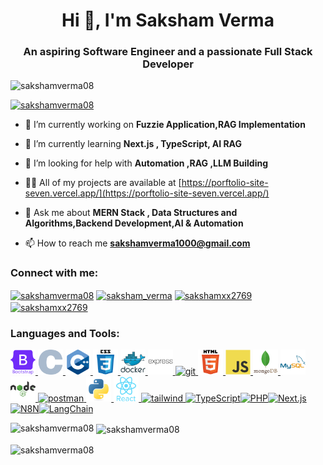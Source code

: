 <h1 align="center">Hi 👋, I'm Saksham Verma</h1>
<h3 align="center">An aspiring Software Engineer and a passionate Full Stack Developer</h3>

<p align="left"> <img src="https://komarev.com/ghpvc/?username=sakshamverma08&label=Profile%20views&color=0e75b6&style=flat" alt="sakshamverma08" /> </p>

<p align="left"> <a href="https://github.com/ryo-ma/github-profile-trophy"><img src="https://github-profile-trophy.vercel.app/?username=sakshamverma08" alt="sakshamverma08" /></a> </p>

- 🔭 I’m currently working on **Fuzzie Application,RAG Implementation**

- 🌱 I’m currently learning **Next.js , TypeScript, AI RAG**

- 🤝 I’m looking for help with **Automation ,RAG ,LLM Building**

- 👨‍💻 All of my projects are available at [https://porftolio-site-seven.vercel.app/](https://porftolio-site-seven.vercel.app/)

- 💬 Ask me about **MERN Stack , Data Structures and Algorithms,Backend Development,AI & Automation**

- 📫 How to reach me **sakshamverma1000@gmail.com**

<h3 align="left">Connect with me:</h3>
<p align="left">
<a href="https://linkedin.com/in/sakshamverma08" target="blank"><img align="center" src="https://raw.githubusercontent.com/rahuldkjain/github-profile-readme-generator/master/src/images/icons/Social/linked-in-alt.svg" alt="sakshamverma08" height="30" width="40" /></a>
<a href="https://stackoverflow.com/users/saksham_verma" target="blank"><img align="center" src="https://raw.githubusercontent.com/rahuldkjain/github-profile-readme-generator/master/src/images/icons/Social/stack-overflow.svg" alt="saksham_verma" height="30" width="40" /></a>
<a href="https://instagram.com/sakshamxx2769" target="blank"><img align="center" src="https://raw.githubusercontent.com/rahuldkjain/github-profile-readme-generator/master/src/images/icons/Social/instagram.svg" alt="sakshamxx2769" height="30" width="40" /></a>
<a href="https://www.leetcode.com/sakshamxx2769" target="blank"><img align="center" src="https://raw.githubusercontent.com/rahuldkjain/github-profile-readme-generator/master/src/images/icons/Social/leet-code.svg" alt="sakshamxx2769" height="30" width="40" /></a>
</p>

<h3 align="left">Languages and Tools:</h3>
<p align="left"> <a href="https://getbootstrap.com" target="_blank" rel="noreferrer"> <img src="https://raw.githubusercontent.com/devicons/devicon/master/icons/bootstrap/bootstrap-plain-wordmark.svg" alt="bootstrap" width="40" height="40"/> </a> <a href="https://www.cprogramming.com/" target="_blank" rel="noreferrer"> <img src="https://raw.githubusercontent.com/devicons/devicon/master/icons/c/c-original.svg" alt="c" width="40" height="40"/> </a> <a href="https://www.w3schools.com/cpp/" target="_blank" rel="noreferrer"> <img src="https://raw.githubusercontent.com/devicons/devicon/master/icons/cplusplus/cplusplus-original.svg" alt="cplusplus" width="40" height="40"/> </a> <a href="https://www.w3schools.com/css/" target="_blank" rel="noreferrer"> <img src="https://raw.githubusercontent.com/devicons/devicon/master/icons/css3/css3-original-wordmark.svg" alt="css3" width="40" height="40"/> </a> <a href="https://www.docker.com/" target="_blank" rel="noreferrer"> <img src="https://raw.githubusercontent.com/devicons/devicon/master/icons/docker/docker-original-wordmark.svg" alt="docker" width="40" height="40"/> </a> <a href="https://expressjs.com" target="_blank" rel="noreferrer"> <img src="https://raw.githubusercontent.com/devicons/devicon/master/icons/express/express-original-wordmark.svg" alt="express" width="40" height="40"/> </a> <a href="https://git-scm.com/" target="_blank" rel="noreferrer"> <img src="https://www.vectorlogo.zone/logos/git-scm/git-scm-icon.svg" alt="git" width="40" height="40"/> </a> <a href="https://www.w3.org/html/" target="_blank" rel="noreferrer"> <img src="https://raw.githubusercontent.com/devicons/devicon/master/icons/html5/html5-original-wordmark.svg" alt="html5" width="40" height="40"/> </a> <a href="https://developer.mozilla.org/en-US/docs/Web/JavaScript" target="_blank" rel="noreferrer"> <img src="https://raw.githubusercontent.com/devicons/devicon/master/icons/javascript/javascript-original.svg" alt="javascript" width="40" height="40"/> </a> <a href="https://www.mongodb.com/" target="_blank" rel="noreferrer"> <img src="https://raw.githubusercontent.com/devicons/devicon/master/icons/mongodb/mongodb-original-wordmark.svg" alt="mongodb" width="40" height="40"/> </a> <a href="https://www.mysql.com/" target="_blank" rel="noreferrer"> <img src="https://raw.githubusercontent.com/devicons/devicon/master/icons/mysql/mysql-original-wordmark.svg" alt="mysql" width="40" height="40"/> </a> <a href="https://nodejs.org" target="_blank" rel="noreferrer"> <img src="https://raw.githubusercontent.com/devicons/devicon/master/icons/nodejs/nodejs-original-wordmark.svg" alt="nodejs" width="40" height="40"/> </a> <a href="https://postman.com" target="_blank" rel="noreferrer"> <img src="https://www.vectorlogo.zone/logos/getpostman/getpostman-icon.svg" alt="postman" width="40" height="40"/> </a> <a href="https://www.python.org" target="_blank" rel="noreferrer"> <img src="https://raw.githubusercontent.com/devicons/devicon/master/icons/python/python-original.svg" alt="python" width="40" height="40"/> </a> <a href="https://reactjs.org/" target="_blank" rel="noreferrer"> <img src="https://raw.githubusercontent.com/devicons/devicon/master/icons/react/react-original-wordmark.svg" alt="react" width="40" height="40"/> </a> <a href="https://tailwindcss.com/" target="_blank" rel="noreferrer"> <img src="https://www.vectorlogo.zone/logos/tailwindcss/tailwindcss-icon.svg" alt="tailwind" width="40" height="40"/> </a>  <a href = "https://www.typescriptlang.org/" target="_blank" rel = "noreferrer"><img src = "https://upload.wikimedia.org/wikipedia/commons/4/4c/Typescript_logo_2020.svg" alt = "TypeScript" width = "40" height = "40"/></a><a href = "https://www.php.net/docs.php" target = "_blank" rel = "noreferrer"><img src = "https://upload.wikimedia.org/wikipedia/commons/2/27/PHP-logo.svg" alt = "PHP" width = "40" height = "40"/></a><a href = "https://nextjs.org/docs" target = "_blank" rel = "noreferrer"><img src = "https://avatars.githubusercontent.com/u/126103961?s=200&v=4" alt = "Next.js" width = "40" height = "40"/></a><a href = "https://n8n.io/?redirect=https://n8n.io/?ps_partner_key=MzRmZjBkYTdiM2I2&ps_xid=Fq9soo3tErZhQZ&gsxid=Fq9soo3tErZhQZ&gspk=MzRmZjBkYTdiM2I2&gad_source=1" target = "_blank" rel = "noreferrer"><img src = "https://upload.wikimedia.org/wikipedia/commons/5/53/N8n-logo-new.svg" alt = "N8N" width = "40" height = "40"</a><a href = "https://www.langchain.com/" target = "_blank" rel = "noreferrer"><img src = "https://brandlogos.net/wp-content/uploads/2025/03/langchain-logo_brandlogos.net_9zgaw-768x768.png" alt = "LangChain" width = "40" height = "40"/></a></p>

<p><img align="left" src="https://github-readme-stats.vercel.app/api/top-langs?username=sakshamverma08&show_icons=true&locale=en&layout=compact" alt="sakshamverma08" /></p>

<p>&nbsp;<img align="center" src="https://github-readme-stats.vercel.app/api?username=sakshamverma08&show_icons=true&locale=en" alt="sakshamverma08" /></p>

<p><img align="center" src="https://github-readme-streak-stats.herokuapp.com/?user=sakshamverma08&" alt="sakshamverma08" /></p>
